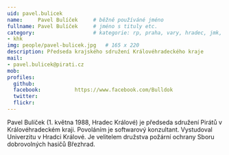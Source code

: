 ```yaml
---
uid: pavel.bulicek
name:     Pavel Bulíček  	# běžně používáné jméno
fullname: Pavel Bulíček  	# jméno s tituly etc.
category:                 	# kategorie: rp, praha, vary, hradec, jmk, senat
- khk
img: people/pavel-bulicek.jpg   # 165 x 220
description: Předseda krajského sdružení Královéhradeckého kraje           	# kratký popis, max 160 znaků
mail:
- pavel.bulicek@pirati.cz
mob:			  
profiles:
  github:                 
  facebook: 		  https://www.facebook.com/Bulldok
  twitter: 		  
  flickr:     		  
---
```


Pavel Bulíček (1. května 1988, Hradec Králové) je předseda sdružení Pirátů v Královéhradeckém kraji. Povoláním je softwarový konzultant. Vystudoval Univerzitu v Hradci Králové. Je velitelem družstva požární ochrany Sboru dobrovolných hasičů Březhrad.
